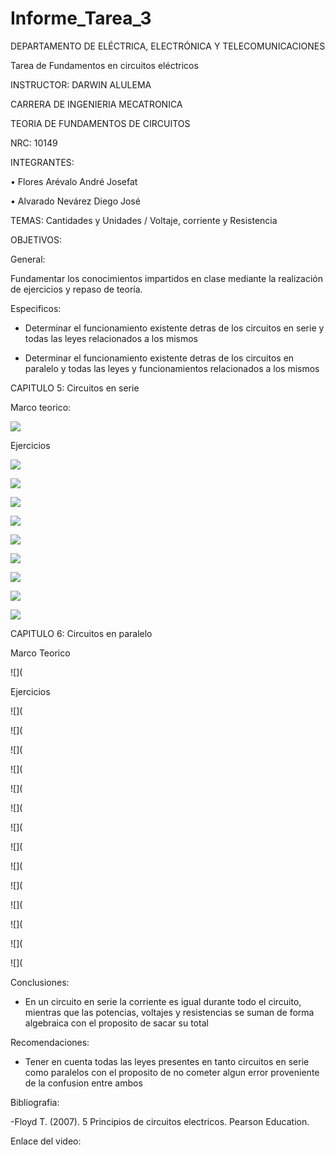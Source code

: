 # Informe_Tarea_3

DEPARTAMENTO DE ELÉCTRICA, ELECTRÓNICA Y TELECOMUNICACIONES

Tarea de Fundamentos en circuitos eléctricos

INSTRUCTOR: DARWIN ALULEMA

CARRERA DE INGENIERIA MECATRONICA

TEORIA DE FUNDAMENTOS DE CIRCUITOS

NRC: 10149

INTEGRANTES:

• Flores Arévalo André Josefat

• Alvarado Nevárez Diego José

TEMAS: Cantidades y Unidades / Voltaje, corriente y Resistencia

OBJETIVOS:

General:

Fundamentar los conocimientos impartidos en clase mediante la realización de ejercicios y repaso de teoría.

Especificos:

- Determinar el funcionamiento existente detras de los circuitos en serie y todas las leyes relacionados a los mismos

- Determinar el funcionamiento existente detras de los circuitos en paralelo y todas las leyes y funcionamientos relacionados a los mismos

CAPITULO 5: Circuitos en serie

Marco teorico:

![](https://github.com/diego333jose/Informe-Tarea-3-/blob/main/Imagenes/Diagrama%20en%20blanco%20(1).png)

Ejercicios

![](https://github.com/diego333jose/Informe-Tarea-3-/blob/main/Imagenes/CAPITULO%205%20EJERCICIOS_page-0001.jpg)

![](https://github.com/diego333jose/Informe-Tarea-3-/blob/main/Imagenes/CAPITULO%205%20EJERCICIOS_page-0002.jpg)

![](https://github.com/diego333jose/Informe-Tarea-3-/blob/main/Imagenes/CAPITULO%205%20EJERCICIOS_page-0003.jpg)

![](https://github.com/diego333jose/Informe-Tarea-3-/blob/main/Imagenes/CAPITULO%205%20EJERCICIOS_page-0004.jpg)

![](https://github.com/diego333jose/Informe-Tarea-3-/blob/main/Imagenes/CAPITULO%205%20EJERCICIOS_page-0005.jpg)

![](https://github.com/diego333jose/Informe-Tarea-3-/blob/main/Imagenes/CAPITULO%205%20EJERCICIOS_page-0006.jpg)

![](https://github.com/diego333jose/Informe-Tarea-3-/blob/main/Imagenes/CAPITULO%205%20EJERCICIOS_page-0007.jpg)

![](https://github.com/diego333jose/Informe-Tarea-3-/blob/main/Imagenes/CAPITULO%205%20EJERCICIOS_page-0008.jpg)

![](https://github.com/diego333jose/Informe-Tarea-3-/blob/main/Imagenes/CAPITULO%205%20EJERCICIOS_page-0009.jpg)

CAPITULO 6: Circuitos en paralelo

Marco Teorico

![](

Ejercicios

![](

![](

![](

![](

![](

![](

![](

![](

![](

![](

![](

![](

![](

![](

Conclusiones:

- En un circuito en serie la corriente es igual durante todo el circuito, mientras que las potencias, voltajes y resistencias se suman de forma algebraica con el proposito de sacar su total

Recomendaciones:

- Tener en cuenta todas las leyes presentes en tanto circuitos en serie como paralelos con el proposito de no cometer algun error proveniente de la confusion entre ambos

Bibliografia:

-Floyd T. (2007). 5 Principios de circuitos electricos. Pearson Education.

Enlace del video: 

